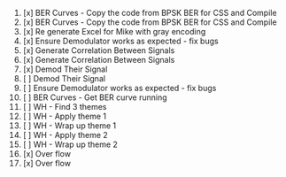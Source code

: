 1. [x] BER Curves - Copy the code from BPSK BER for CSS and Compile
2. [x] BER Curves - Copy the code from BPSK BER for CSS and Compile
3. [x] Re generate Excel for Mike with gray encoding
4. [x] Ensure Demodulator works as expected - fix bugs
6. [x] Generate Correlation Between Signals
7. [x] Generate Correlation Between Signals
8. [x] Demod Their Signal
9. [ ] Demod Their Signal
5. [ ] Ensure Demodulator works as expected - fix bugs
6. [ ] BER Curves - Get BER curve running
10. [ ] WH - Find 3 themes
11. [ ] WH - Apply theme 1
12. [ ] WH - Wrap up theme 1
13. [ ] WH - Apply theme 2
14. [ ] WH - Wrap up theme 2
15. [x] Over flow
16. [x] Over flow